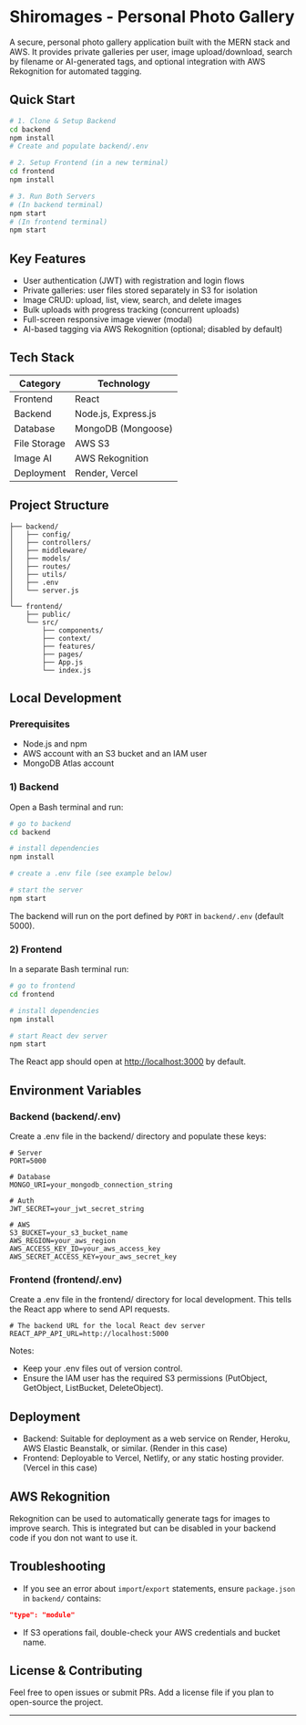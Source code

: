 # Shiromages - Personal Photo Gallery

A secure, personal photo gallery application built with the MERN stack and AWS. It provides private galleries per user, image upload/download, search by filename or AI-generated tags, and optional integration with AWS Rekognition for automated tagging.

## Quick Start

```bash
# 1. Clone & Setup Backend
cd backend
npm install
# Create and populate backend/.env

# 2. Setup Frontend (in a new terminal)
cd frontend
npm install

# 3. Run Both Servers
# (In backend terminal)
npm start
# (In frontend terminal)
npm start
```

## Key Features

- User authentication (JWT) with registration and login flows
- Private galleries: user files stored separately in S3 for isolation
- Image CRUD: upload, list, view, search, and delete images
- Bulk uploads with progress tracking (concurrent uploads)
- Full-screen responsive image viewer (modal)
- AI-based tagging via AWS Rekognition (optional; disabled by default)

## Tech Stack

| Category | Technology |
|----------|------------|
| Frontend | React |
| Backend | Node.js, Express.js |
| Database | MongoDB (Mongoose) |
| File Storage | AWS S3 |
| Image AI | AWS Rekognition |
| Deployment | Render, Vercel |

## Project Structure

```
├── backend/
│   ├── config/
│   ├── controllers/
│   ├── middleware/
│   ├── models/
│   ├── routes/
│   ├── utils/
│   ├── .env
│   └── server.js
│
└── frontend/
    ├── public/
    └── src/
        ├── components/
        ├── context/
        ├── features/
        ├── pages/
        ├── App.js
        └── index.js
```

## Local Development

### Prerequisites

- Node.js and npm 
- AWS account with an S3 bucket and an IAM user
- MongoDB Atlas account

### 1) Backend

Open a Bash terminal and run:

```bash
# go to backend
cd backend

# install dependencies
npm install

# create a .env file (see example below)

# start the server
npm start
```

The backend will run on the port defined by `PORT` in `backend/.env` (default 5000).

### 2) Frontend

In a separate Bash terminal run:

```bash
# go to frontend
cd frontend

# install dependencies
npm install

# start React dev server
npm start
```

The React app should open at <http://localhost:3000> by default.

## Environment Variables

### Backend (backend/.env)

Create a .env file in the backend/ directory and populate these keys:

```properties
# Server
PORT=5000

# Database
MONGO_URI=your_mongodb_connection_string

# Auth
JWT_SECRET=your_jwt_secret_string

# AWS
S3_BUCKET=your_s3_bucket_name
AWS_REGION=your_aws_region
AWS_ACCESS_KEY_ID=your_aws_access_key
AWS_SECRET_ACCESS_KEY=your_aws_secret_key
```

### Frontend (frontend/.env)

Create a .env file in the frontend/ directory for local development. This tells the React app where to send API requests.

```properties
# The backend URL for the local React dev server
REACT_APP_API_URL=http://localhost:5000
```

Notes:

- Keep your .env files out of version control.
- Ensure the IAM user has the required S3 permissions (PutObject, GetObject, ListBucket, DeleteObject).

## Deployment

- Backend: Suitable for deployment as a web service on Render, Heroku, AWS Elastic Beanstalk, or similar. (Render in this case)
- Frontend: Deployable to Vercel, Netlify, or any static hosting provider. (Vercel in this case)

## AWS Rekognition

Rekognition can be used to automatically generate tags for images to improve search. This is integrated but can be disabled in your backend code if you don not want to use it.

## Troubleshooting

- If you see an error about `import`/`export` statements, ensure `package.json` in `backend/` contains:

```json
"type": "module"
```

- If S3 operations fail, double-check your AWS credentials and bucket name.

## License & Contributing

Feel free to open issues or submit PRs. Add a license file if you plan to open-source the project.

---
